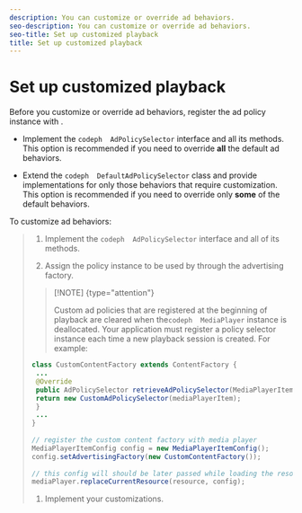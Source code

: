 ```yaml
---
description: You can customize or override ad behaviors.
seo-description: You can customize or override ad behaviors.
seo-title: Set up customized playback
title: Set up customized playback
---
```


# Set up customized playback

Before you customize or override ad behaviors, register the ad policy instance with .

* Implement the `codeph  AdPolicySelector` interface and all its methods.
  This option is recommended if you need to override **all** the default ad behaviors.
  
  
* Extend the `codeph  DefaultAdPolicySelector` class and provide implementations for only those behaviors that require customization.
  This option is recommended if you need to override only **some** of the default behaviors.
  
  
To customize ad behaviors:

>1. Implement the `codeph  AdPolicySelector` interface and all of its methods.
>   
>1. Assign the policy instance to be used by  through the advertising factory.
>   >[!NOTE] {type="attention"}
>   >
>   >Custom ad policies that are registered at the beginning of playback are cleared when the`codeph  MediaPlayer` instance is deallocated. Your application must register a policy selector instance each time a new playback session is created.
>   For example:
>   ```java
>   class CustomContentFactory extends ContentFactory { 
>    ... 
>    @Override 
>    public AdPolicySelector retrieveAdPolicySelector(MediaPlayerItem mediaPlayerItem) { 
>    return new CustomAdPolicySelector(mediaPlayerItem); 
>    } 
>    ... 
>   } 
>    
>   // register the custom content factory with media player 
>   MediaPlayerItemConfig config = new MediaPlayerItemConfig(); 
>   config.setAdvertisingFactory(new CustomContentFactory()); 
>    
>   // this config will should be later passed while loading the resource 
>   mediaPlayer.replaceCurrentResource(resource, config);
>   ```
>   
>   
>   
>1. Implement your customizations.
>   
>   
